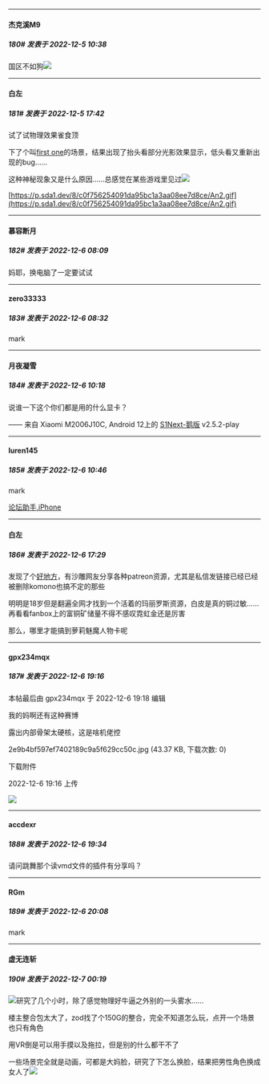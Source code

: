 

*****

####  杰克溪M9  
##### 180#       发表于 2022-12-5 10:38

国区不如狗<img src="https://static.saraba1st.com/image/smiley/face2017/152.png" referrerpolicy="no-referrer">



*****

####  白左  
##### 181#       发表于 2022-12-5 17:42

试了试物理效果雀食顶

下了个叫[first one](https://hub.virtamate.com/resources/the-first-one.20482/)的场景，结果出现了抬头看部分光影效果显示，低头看又重新出现的bug……

这种神秘现象又是什么原因……总感觉在某些游戏里见过<img src="https://static.saraba1st.com/image/smiley/carton2017/376.png" referrerpolicy="no-referrer">

[https://p.sda1.dev/8/c0f756254091da95bc1a3aa08ee7d8ce/An2.gif](https://p.sda1.dev/8/c0f756254091da95bc1a3aa08ee7d8ce/An2.gif)



*****

####  慕容断月  
##### 182#       发表于 2022-12-6 08:09

妈耶，换电脑了一定要试试



*****

####  zero33333  
##### 183#       发表于 2022-12-6 08:32

mark



*****

####  月夜凝雪  
##### 184#       发表于 2022-12-6 10:18

说谁一下这个你们都是用的什么显卡？

—— 来自 Xiaomi M2006J10C, Android 12上的 [S1Next-鹅版](https://github.com/ykrank/S1-Next/releases) v2.5.2-play



*****

####  luren145  
##### 185#       发表于 2022-12-6 10:46

mark

[论坛助手,iPhone](https://bbs.saraba1st.com/2b/forum.php?mod=viewthread&amp;tid=2029836)



*****

####  白左  
##### 186#       发表于 2022-12-6 17:29

发现了个[好地方](https://f95zone.to/forums/asset-releases.95/?prefix_id=35)，有沙雕网友分享各种patreon资源，尤其是私信发链接已经已经被删除komono也搞不定的那些

明明是18岁但是翻遍全网才找到一个活着的玛丽罗斯资源，白皮是真的铜过敏……再看看fanbox上的富铜矿储量不得不感叹霓虹金还是厉害

那么，哪里才能搞到萝莉魅魔人物卡呢



*****

####  gpx234mqx  
##### 187#       发表于 2022-12-6 19:16

 本帖最后由 gpx234mqx 于 2022-12-6 19:18 编辑 

我的妈啊还有这种赛博

露出内部骨架太硬核，这是啥机佬控

2e9b4bf597ef7402189c9a5f629cc50c.jpg
(43.37 KB, 下载次数: 0)

下载附件

2022-12-6 19:16 上传

<img src="https://img.saraba1st.com/forum/202212/06/191644qjut0z061xqf2a1h.jpg" referrerpolicy="no-referrer">



*****

####  accdexr  
##### 188#       发表于 2022-12-6 19:34

请问跳舞那个读vmd文件的插件有分享吗？



*****

####  RGm  
##### 189#       发表于 2022-12-6 20:08

mark



*****

####  虚无连斩  
##### 190#       发表于 2022-12-7 00:19

<img src="https://static.saraba1st.com/image/smiley/face2017/067.png" referrerpolicy="no-referrer">研究了几个小时，除了感觉物理好牛逼之外别的一头雾水……

楼主整合包太大了，zod找了个150G的整合，完全不知道怎么玩，点开一个场景也只有角色

用VR倒是可以用手摸以及拖拉，但是别的什么都干不了

一些场景完全就是动画，可都是大妈脸，研究了下怎么换脸，结果把男性角色换成女人了<img src="https://static.saraba1st.com/image/smiley/face2017/067.png" referrerpolicy="no-referrer">

